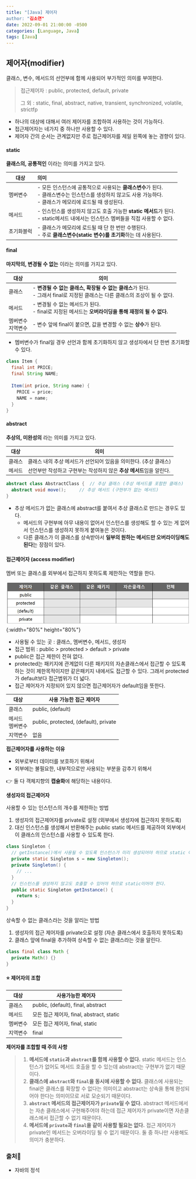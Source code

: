 ```yaml
---
title: "[Java] 제어자
author: "김소연"
date: 2022-09-01 21:00:00 -0500
categories: [Language, Java]
tags: [Java]
---
```




## 제어자(modifier)

클래스, 변수, 메서드의 선언부에 함께 사용되어 부가적인 의미를 부여한다.

> 접근제어자 : public, protected, default, private
>
> 그 외 : static, final, abstract, native, transient, synchronized, volatile, strictfp

- 하나의 대상에 대해서 여러 제어자를 조합하여 사용하는 것이 가능하다.
- 접근제어자는 네가지 중 하나만 사용할 수 있다.
- 제어자 간의 순서는 관계없지만 주로 접근제어자를 제일 왼쪽에 놓는 경향이 있다.




#### static

**클래스의, 공통적인** 이라는 의미를 가지고 있다.

| 대상    | 의미                                       |
| ----- | :--------------------------------------- |
| 멤버변수  | - 모든 인스턴스에 공통적으로 사용되는 **클래스변수**가 된다.<br />- 클래스변수는 인스턴스를 생성하지 않고도 사용 가능하다.<br />- 클래스가 메모리에 로드될 때 생성된다. |
| 메서드   | - 인스턴스를 생성하지 않고도 호출 가능한 **static 메서드**가 된다.<br />- static메서드 내에서는 인스턴스 멤버들을 직접 사용할 수 없다. |
| 초기화블럭 | - 클래스가 메모리에 로드될 때 단 한 번만 수행된다.<br />- 주로 **클래스변수(static 변수)를 초기화**하는 데 사용된다. |



#### final

**마지막의, 변경될 수 없는** 이라는 의미를 가지고 있다.

| 대상             | 의미                                       |
| -------------- | ---------------------------------------- |
| 클래스            | - **변경될 수 없는 클래스, 확장될 수 없는 클래스**가 된다.<br />- 그래서 final로 지정된 클래스는 다른 클래스의 조상이 될 수 없다. |
| 메서드            | - 변경될 수 없는 메서드가 된다.<br />- final로 지정된 메서드는 **오버라이딩을 통해 재정의 될 수 없다.** |
| 멤버변수<br />지역변수 | - 변수 앞에 final이 붙으면, 값을 변경할 수 없는 **상수**가 된다. |

- 멤버변수가 final일 경우 선언과 함께 초기화하지 않고 생성자에서 단 한번 초기화할 수 있다.

```java
class Item {
  final int PRICE;
  final String NAME;
  
  Item(int price, String name) {
    PRICE = price;
    NAME = name;
  }
}
```



#### abstract

**추상의, 미완성의** 라는 의미를 가지고 있다.

| 대상   | 의미                                       |
| ---- | ---------------------------------------- |
| 클래스  | 클래스 내의 추상 메서드가 선언되어 있음을 의미한다. (추상 클래스)   |
| 메서드  | 선언부만 작성하고 구현부는 작성하지 않은 **추상 메서드**임을 알린다. |

```java
abstract class AbstractClass {	// 추상 클래스 (추상 메서드를 포함한 클래스)
  abstract void move();		// 추상 메서드 (구현부가 없는 메서드)
}
```

- 추상 메서드가 없는 클래스에 abstract를 붙여서 추상 클래스로 만드는 경우도 있다.
  - 메서드의 구현부에 아무 내용이 없어서 인스턴스를 생성해도 할 수 있는 게 없어서 인스턴스를 생성하지 못하게 붙여놓은 것이다.
  - 다른 클래스가 이 클래스를 상속받아서 **일부의 원하는 메서드만 오버라이딩해도 된다**는 장점이 있다.




#### 접근제어자 (access modifier)

멤버 또는 클래스를 외부에서 접근하지 못하도록 제한하는 역할을 한다.

![object](/assets/img/modifier.JPG){:width="80%" height="80%"}

- 사용될 수 있는 곳 : 클래스, 멤버변수, 메서드, 생성자
- 접근 범위 : public > protected > default > private
- public은 접근 제한이 전혀 없다.
- protected는 패키지에 관계없이 다른 패키지의 자손클래스에서 접근할 수 있도록 하는 것이 제한목적이지만 같은패키지 내에서도 접근할 수 있다. 그래서 protected가 default보다 접근범위가 더 넓다.
- 접근 제어자가 지정되어 있지 않으면 접근제어자가 default임을 뜻한다.

| 대상            | 사용 가능한 접근  제어자                        |
| ------------- | ------------------------------------- |
| 클래스           | public, (default)                     |
| 메서드<br />멤버변수 | public, protected, (default), private |
| 지역변수          | 없음                                    |



**접근제어자를 사용하는 이유**

- 외부로부터 데이터를 보호하기 위해서
- 외부에는 불필요한, 내부적으로만 사용되는 부분을 감추기 위해서

👉 둘 다 객체지향의 **캡슐화**에 해당하는 내용이다.



**생성자의 접근제어자**

사용할 수 있는 인스턴스의 개수를 제한하는 방법

1. 생성자의 접근제어자를 private로 설정 (외부에서 생성자에 접근하지 못하도록)
2. 대신 인스턴스를 생성해서 반환해주는 public static 메서드를 제공하여 외부에서 이 클래스의 인스턴스를 사용할 수 있도록 한다.

```java
class Singleton {
  // getInstance()에서 사용될 수 있도록 인스턴스가 미리 생성되어야 하므로 static 이어야 한다.
  private static Singleton s = new Singleton();
  private Singleton() {
    // ...
  }
  // 인스턴스를 생성하지 않고도 호출할 수 있어야 하므로 static이어야 한다.
  public static Singleton getInstance() {
    return s;
  }
}
```



상속할 수 없는 클래스라는 것을 알리는 방법

1. 생성자의 접근 제어자를 private으로 설정 (자손 클래스에서 호출하지 못하도록)
2. 클래스 앞에 final을 추가하여 상속할 수 없는 클래스라는 것을 알린다.

```java
class final class Math {
  private Math() {}
}
```



#### ⭐ 제어자의 조합 

| 대상   | 사용가능한 제어자                          |
| ---- | ---------------------------------- |
| 클래스  | public, (default), final, abstract |
| 메서드  | 모든 접근 제어자, final, abstract, static |
| 멤버변수 | 모든 접근 제어자, final, static           |
| 지역변수 | final                              |

**제어자를 조합할 때 주의 사항**

>1. **메서드에 `static`과 `abstract`를 함께 사용할 수 없다.**
>   static 메서드는 인스턴스가 없어도 메서드 호출을 할 수 있는데 
>   abstract는 구현부가 없기 때문이다.
>2. **클래스에 `abstract`와 `final`을 동시에 사용할 수 없다.**
>   클래스에 사용되는 final은 클래스를 확장할 수 없다는 의미이고
>   abstract는 상속을 통해 완성되어야 한다는 의미이므로 서로 모순되기 때문이다.
>3. **`abstract` 메서드의 접근제어자가 `private`일 수 없다.**
>   abstract 메서드에서는 자손 클래스에서 구현해주어야 하는데
>   접근 제어자가 private이면 자손클래스에서 접근할 수 없기 때문이다.
>4. **메서드에 `private`과 `final`을 같이 사용할 필요는 없다.**
>   접근 제어자가 private인 메서드는 오버라이딩 될 수 없기 때문이다.
>   둘 중 하나만 사용해도 의미가 충분하다.



### 출처📎

- 자바의 정석